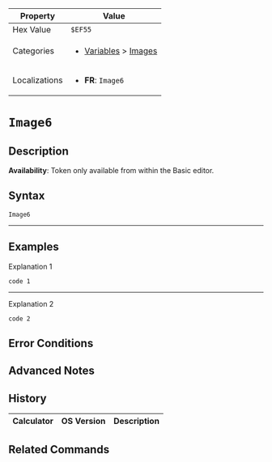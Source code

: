 | Property      | Value |
|---------------|-------|
| Hex Value     | `$EF55`|
| Categories    | <ul><li>[Variables](<../categories/Variables.md>) > [Images](<../categories/Variables.md#Images>)</li></ul> |
| Localizations | <ul><li><b>FR</b>: `Image6`</li></ul> |

# `Image6`

## Description



<b>Availability</b>: Token only available from within the Basic editor.

## Syntax
`Image6`

<hr>

## Examples

Explanation 1
```ti-basic
code 1
```
---
Explanation 2
```ti-basic
code 2
```

## Error Conditions


## Advanced Notes


## History
| Calculator | OS Version | Description |
|------------|------------|-------------|


## Related Commands

    